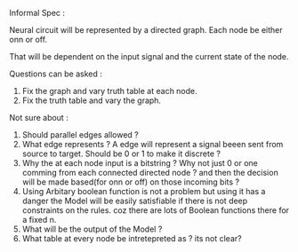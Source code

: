 Informal Spec :

Neural circuit will be represented by a directed graph.
Each node be either onn or off.

That will be dependent on the input signal and the current state of the node.


Questions can be asked :

1. Fix the graph and vary truth table at each node.
2. Fix the truth table and vary the graph. 


Not sure about :

1. Should parallel edges allowed ?
2. What edge represents ? A edge will represent a signal
   beeen sent from source to target. Should be 0 or 1 to make it discrete ?
3. Why the at each node input is a bitstring ? Why not just 0 or one comming from each connected directed node ?
  and then the decision will be made based(for onn or off) on those incoming bits ?
4. Using Arbitary boolean function is not a problem but using it has a danger the Model will be easily satisfiable if there is 
   not deep constraints on the rules. coz there are lots of Boolean functions there for a fixed n. 
5. What will be the output of the Model ?
6. What table at every node be intretepreted as ?  its not clear? 
